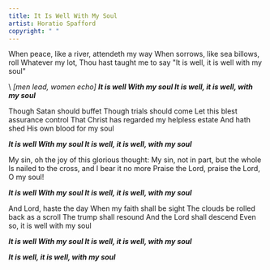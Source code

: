 ```yaml
---
title: It Is Well With My Soul
artist: Horatio Spafford
copyright: " "
---
```

When peace, like a river, attendeth my way
When sorrows, like sea billows, roll
Whatever my lot, Thou hast taught me to say
"It is well, it is well with my soul"

\     *\[men lead, women echo]*
 ***It is well
  With my soul
  It is well, it is well, with my soul***

Though Satan should buffet
Though trials should come
Let this blest assurance control
That Christ has regarded my helpless estate
And hath shed His own blood for my soul

 ***It is well
  With my soul
  It is well, it is well, with my soul***

My sin, oh the joy of this glorious thought:
My sin, not in part, but the whole
Is nailed to the cross, and I bear it no more
Praise the Lord, praise the Lord, O my soul!

 ***It is well
  With my soul
  It is well, it is well, with my soul***

And Lord, haste the day
When my faith shall be sight
The clouds be rolled back as a scroll
The trump shall resound
And the Lord shall descend
Even so, it is well with my soul

 ***It is well
  With my soul
  It is well, it is well, with my soul***

 ***It is well, it is well, with my soul***